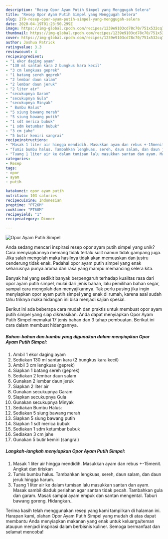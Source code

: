 ```yaml
---
description: "Resep Opor Ayam Putih Simpel yang Menggugah Selera"
title: "Resep Opor Ayam Putih Simpel yang Menggugah Selera"
slug: 279-resep-opor-ayam-putih-simpel-yang-menggugah-selera
date: 2020-04-19T01:23:50.299Z
image: https://img-global.cpcdn.com/recipes/1239e9103cd78c70/751x532cq70/opor-ayam-putih-simpel-foto-resep-utama.jpg
thumbnail: https://img-global.cpcdn.com/recipes/1239e9103cd78c70/751x532cq70/opor-ayam-putih-simpel-foto-resep-utama.jpg
cover: https://img-global.cpcdn.com/recipes/1239e9103cd78c70/751x532cq70/opor-ayam-putih-simpel-foto-resep-utama.jpg
author: Joshua Patrick
ratingvalue: 3.3
reviewcount: 4
recipeingredient:
- "1 ekor daging ayam"
- "130 ml santan kara 2 bungkus kara kecil"
- "3 cm lengkuas geprek"
- "1 batang sereh geprek"
- "2 lembar daun salam"
- "2 lembar daun jeruk"
- "2 liter air"
- "secukupnya Garam"
- "secukupnya Gula"
- "secukupnya Minyak"
- " Bumbu Halus"
- "5 siung bawang merah"
- "5 siung bawang putih"
- "1 sdt merica bubuk"
- "1 sdm ketumbar bubuk"
- "3 cm jahe"
- "5 butir kemiri sangrai"
recipeinstructions:
- "Masak 1 liter air hingga mendidih. Masukkan ayam dan rebus +-15menit. Angkat dan tiriskan"
- "Tumis bumbu halus. Tambahkan lengkuas, sereh, daun salam, dan daun jeruk hingga harum."
- "Tuang 1 liter air ke dalam tumisan lalu masukkan santan dan ayam. Masak sambil diaduk perlahan agar santan tidak pecah. Tambahkan gula dan garam. Masak sampai ayam empuk dan santan mengental. Taburi bawang goreng. Hidangkan.."
categories:
- Resep
tags:
- opor
- ayam
- putih

katakunci: opor ayam putih 
nutrition: 103 calories
recipecuisine: Indonesian
preptime: "PT26M"
cooktime: "PT60M"
recipeyield: "1"
recipecategory: Dinner

---
```



![Opor Ayam Putih Simpel](https://img-global.cpcdn.com/recipes/1239e9103cd78c70/751x532cq70/opor-ayam-putih-simpel-foto-resep-utama.jpg)

Anda sedang mencari inspirasi resep opor ayam putih simpel yang unik? Cara menyiapkannya memang tidak terlalu sulit namun tidak gampang juga. Jika salah mengolah maka hasilnya tidak akan memuaskan dan justru cenderung tidak enak. Padahal opor ayam putih simpel yang enak seharusnya punya aroma dan rasa yang mampu memancing selera kita.

Banyak hal yang sedikit banyak berpengaruh terhadap kualitas rasa dari opor ayam putih simpel, mulai dari jenis bahan, lalu pemilihan bahan segar, sampai cara mengolah dan menyajikannya. Tak perlu pusing jika ingin menyiapkan opor ayam putih simpel yang enak di rumah, karena asal sudah tahu triknya maka hidangan ini bisa menjadi sajian spesial.




Berikut ini ada beberapa cara mudah dan praktis untuk membuat opor ayam putih simpel yang siap dikreasikan. Anda dapat menyiapkan Opor Ayam Putih Simpel memakai 17 jenis bahan dan 3 tahap pembuatan. Berikut ini cara dalam membuat hidangannya.

<!--inarticleads1-->

##### Bahan-bahan dan bumbu yang digunakan dalam menyiapkan Opor Ayam Putih Simpel:

1. Ambil 1 ekor daging ayam
1. Sediakan 130 ml santan kara (2 bungkus kara kecil)
1. Ambil 3 cm lengkuas (geprek)
1. Siapkan 1 batang sereh (geprek)
1. Sediakan 2 lembar daun salam
1. Gunakan 2 lembar daun jeruk
1. Siapkan 2 liter air
1. Gunakan secukupnya Garam
1. Siapkan secukupnya Gula
1. Gunakan secukupnya Minyak
1. Sediakan  Bumbu Halus:
1. Sediakan 5 siung bawang merah
1. Siapkan 5 siung bawang putih
1. Siapkan 1 sdt merica bubuk
1. Sediakan 1 sdm ketumbar bubuk
1. Sediakan 3 cm jahe
1. Gunakan 5 butir kemiri (sangrai)




<!--inarticleads2-->

##### Langkah-langkah menyiapkan Opor Ayam Putih Simpel:

1. Masak 1 liter air hingga mendidih. Masukkan ayam dan rebus +-15menit. Angkat dan tiriskan
1. Tumis bumbu halus. Tambahkan lengkuas, sereh, daun salam, dan daun jeruk hingga harum.
1. Tuang 1 liter air ke dalam tumisan lalu masukkan santan dan ayam. Masak sambil diaduk perlahan agar santan tidak pecah. Tambahkan gula dan garam. Masak sampai ayam empuk dan santan mengental. Taburi bawang goreng. Hidangkan..




Terima kasih telah menggunakan resep yang kami tampilkan di halaman ini. Harapan kami, olahan Opor Ayam Putih Simpel yang mudah di atas dapat membantu Anda menyiapkan makanan yang enak untuk keluarga/teman ataupun menjadi inspirasi dalam berbisnis kuliner. Semoga bermanfaat dan selamat mencoba!

